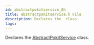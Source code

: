 ```yaml
---
id: abstractpokitservice_8h
title: abstractpokitservice.h File
description: Declares the  class.
tags:
---
```

Declares the [AbstractPokitService](classAbstractPokitService) class.
